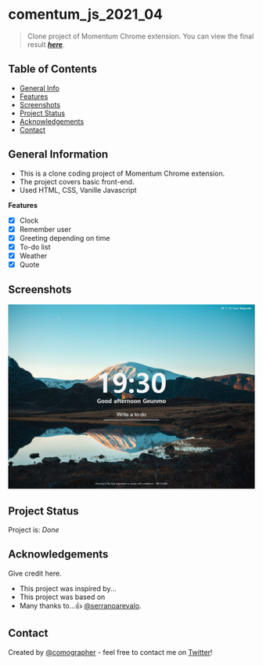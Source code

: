 # comentum_js_2021_04

> Clone project of Momentum Chrome extension.
> You can view the final result **[_here_](https://comographer.github.io/comentum_js_2021_04/)**.

## Table of Contents

- [General Info](#general-information)
- [Features](#features)
- [Screenshots](#screenshots)
- [Project Status](#project-status)
- [Acknowledgements](#acknowledgements)
- [Contact](#contact)

## General Information

- This is a clone coding project of Momentum Chrome extension.
- The project covers basic front-end.
- Used HTML, CSS, Vanille Javascript

**Features**

- [x] Clock
- [x] Remember user
- [x] Greeting depending on time
- [x] To-do list
- [x] Weather
- [x] Quote

## Screenshots

![Example screenshot](/images/sampleImage.JPG)

## Project Status

Project is: _Done_

## Acknowledgements

Give credit here.

- This project was inspired by...
- This project was based on
- Many thanks to...👍 [@serranoarevalo](https://github.com/serranoarevalo).

## Contact

Created by [@comographer](https://github.com/comographer) - feel free to contact me on [Twitter](https://twitter.com/_Comographer)!
